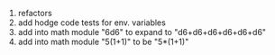 1. refactors
2. add hodge code tests for env. variables
3. add into math module "6d6" to expand to "d6+d6+d6+d6+d6+d6"
4. add into math module "5(1+1)" to be "5*(1+1)"
